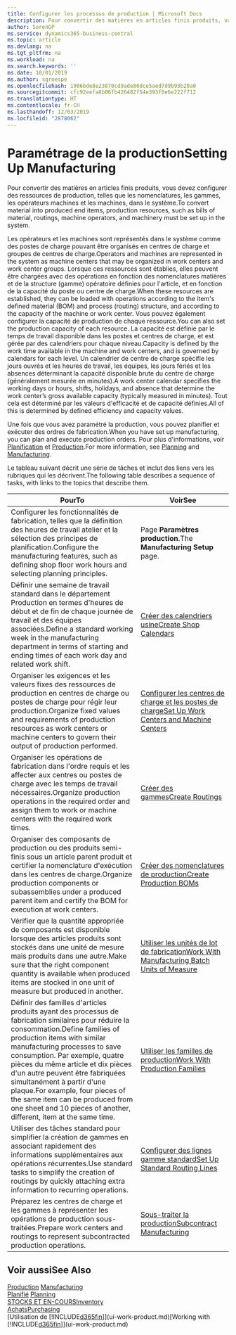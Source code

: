 ```yaml
---
title: Configurer les processus de production | Microsoft Docs
description: Pour convertir des matières en articles finis produits, vous devez configurer des ressources de production, telles que les nomenclatures, les gammes, les opérateurs machines et les machines, dans le système.
author: SorenGP
ms.service: dynamics365-business-central
ms.topic: article
ms.devlang: na
ms.tgt_pltfrm: na
ms.workload: na
ms.search.keywords: ''
ms.date: 10/01/2019
ms.author: sgroespe
ms.openlocfilehash: 1906bde8e23870cd9ade80dce5aed7d9b93b20a0
ms.sourcegitcommit: cfc92eefa8b06fb426482f54e393f0e6e222f712
ms.translationtype: HT
ms.contentlocale: fr-CH
ms.lasthandoff: 12/03/2019
ms.locfileid: "2878062"
---
```

# <a name="setting-up-manufacturing"></a><span data-ttu-id="d4f10-103">Paramétrage de la production</span><span class="sxs-lookup"><span data-stu-id="d4f10-103">Setting Up Manufacturing</span></span>
<span data-ttu-id="d4f10-104">Pour convertir des matières en articles finis produits, vous devez configurer des ressources de production, telles que les nomenclatures, les gammes, les opérateurs machines et les machines, dans le système.</span><span class="sxs-lookup"><span data-stu-id="d4f10-104">To convert material into produced end items, production resources, such as bills of material, routings, machine operators, and machinery must be set up in the system.</span></span>

<span data-ttu-id="d4f10-105">Les opérateurs et les machines sont représentés dans le système comme des postes de charge pouvant être organisés en centres de charge et groupes de centres de charge.</span><span class="sxs-lookup"><span data-stu-id="d4f10-105">Operators and machines are represented in the system as machine centers that may be organized in work centers and work center groups.</span></span> <span data-ttu-id="d4f10-106">Lorsque ces ressources sont établies, elles peuvent être chargées avec des opérations en fonction des nomenclatures matières et de la structure (gamme) opératoire définies pour l'article, et en fonction de la capacité du poste ou centre de charge.</span><span class="sxs-lookup"><span data-stu-id="d4f10-106">When these resources are established, they can be loaded with operations according to the item's defined material (BOM) and process (routing) structure, and according to the capacity of the machine or work center.</span></span> <span data-ttu-id="d4f10-107">Vous pouvez également configurer la capacité de production de chaque ressource.</span><span class="sxs-lookup"><span data-stu-id="d4f10-107">You can also set the production capacity of each resource.</span></span> <span data-ttu-id="d4f10-108">La capacité est définie par le temps de travail disponible dans les postes et centres de charge, et est gérée par des calendriers pour chaque niveau.</span><span class="sxs-lookup"><span data-stu-id="d4f10-108">Capacity is defined by the work time available in the machine and work centers, and is governed by calendars for each level.</span></span> <span data-ttu-id="d4f10-109">Un calendrier de centre de charge spécifie les jours ouvrés et les heures de travail, les équipes, les jours fériés et les absences déterminant la capacité disponible brute du centre de charge (généralement mesurée en minutes).</span><span class="sxs-lookup"><span data-stu-id="d4f10-109">A work center calendar specifies the working days or hours, shifts, holidays, and absence that determine the work center’s gross available capacity (typically measured in minutes).</span></span> <span data-ttu-id="d4f10-110">Tout cela est déterminé par les valeurs d'efficacité et de capacité définies.</span><span class="sxs-lookup"><span data-stu-id="d4f10-110">All of this is determined by defined efficiency and capacity values.</span></span>  

<span data-ttu-id="d4f10-111">Une fois que vous avez paramétré la production, vous pouvez planifier et exécuter des ordres de fabrication.</span><span class="sxs-lookup"><span data-stu-id="d4f10-111">When you have set up manufacturing, you can plan and execute production orders.</span></span> <span data-ttu-id="d4f10-112">Pour plus d'informations, voir [Planification](production-planning.md) et [Production](production-manage-manufacturing.md).</span><span class="sxs-lookup"><span data-stu-id="d4f10-112">For more information, see [Planning](production-planning.md) and [Manufacturing](production-manage-manufacturing.md).</span></span>  

 <span data-ttu-id="d4f10-113">Le tableau suivant décrit une série de tâches et inclut des liens vers les rubriques qui les décrivent.</span><span class="sxs-lookup"><span data-stu-id="d4f10-113">The following table describes a sequence of tasks, with links to the topics that describe them.</span></span>   

|<span data-ttu-id="d4f10-114">**Pour**</span><span class="sxs-lookup"><span data-stu-id="d4f10-114">**To**</span></span>|<span data-ttu-id="d4f10-115">**Voir**</span><span class="sxs-lookup"><span data-stu-id="d4f10-115">**See**</span></span>|  
|------------|-------------|  
|<span data-ttu-id="d4f10-116">Configurer les fonctionnalités de fabrication, telles que la définition des heures de travail atelier et la sélection des principes de planification.</span><span class="sxs-lookup"><span data-stu-id="d4f10-116">Configure the manufacturing features, such as defining shop floor work hours and selecting planning principles.</span></span>|<span data-ttu-id="d4f10-117">Page **Paramètres production**.</span><span class="sxs-lookup"><span data-stu-id="d4f10-117">The **Manufacturing Setup** page.</span></span>|  
|<span data-ttu-id="d4f10-118">Définir une semaine de travail standard dans le département Production en termes d'heures de début et de fin de chaque journée de travail et des équipes associées.</span><span class="sxs-lookup"><span data-stu-id="d4f10-118">Define a standard working week in the manufacturing department in terms of starting and ending times of each work day and related work shift.</span></span>|[<span data-ttu-id="d4f10-119">Créer des calendriers usine</span><span class="sxs-lookup"><span data-stu-id="d4f10-119">Create Shop Calendars</span></span>](production-how-to-create-work-center-calendars.md)|  
|<span data-ttu-id="d4f10-120">Organiser les exigences et les valeurs fixes des ressources de production en centres de charge ou postes de charge pour régir leur production.</span><span class="sxs-lookup"><span data-stu-id="d4f10-120">Organize fixed values and requirements of production resources as work centers or machine centers to govern their output of production performed.</span></span>|[<span data-ttu-id="d4f10-121">Configurer les centres de charge et les postes de charge</span><span class="sxs-lookup"><span data-stu-id="d4f10-121">Set Up Work Centers and Machine Centers</span></span>](production-how-to-set-up-work-and-machine-centers.md)|
|<span data-ttu-id="d4f10-122">Organiser les opérations de fabrication dans l'ordre requis et les affecter aux centres ou postes de charge avec les temps de travail nécessaires.</span><span class="sxs-lookup"><span data-stu-id="d4f10-122">Organize production operations in the required order and assign them to work or machine centers with the required work times.</span></span>|[<span data-ttu-id="d4f10-123">Créer des gammes</span><span class="sxs-lookup"><span data-stu-id="d4f10-123">Create Routings</span></span>](production-how-to-create-routings.md)|
|<span data-ttu-id="d4f10-124">Organiser des composants de production ou des produits semi-finis sous un article parent produit et certifier la nomenclature d'exécution dans les centres de charge.</span><span class="sxs-lookup"><span data-stu-id="d4f10-124">Organize production components or subassemblies under a produced parent item and certify the BOM for execution at work centers.</span></span>|[<span data-ttu-id="d4f10-125">Créer des nomenclatures de production</span><span class="sxs-lookup"><span data-stu-id="d4f10-125">Create Production BOMs</span></span>](production-how-to-create-production-boms.md)|
|<span data-ttu-id="d4f10-126">Vérifier que la quantité appropriée de composants est disponible lorsque des articles produits sont stockés dans une unité de mesure mais produits dans une autre.</span><span class="sxs-lookup"><span data-stu-id="d4f10-126">Make sure that the right component quantity is available when produced items are stocked in one unit of measure but produced in another.</span></span>|[<span data-ttu-id="d4f10-127">Utiliser les unités de lot de fabrication</span><span class="sxs-lookup"><span data-stu-id="d4f10-127">Work With Manufacturing Batch Units of Measure</span></span>](production-how-to-use-the-manufacturing-batch-unit-of-measure.md)|  
|<span data-ttu-id="d4f10-128">Définir des familles d'articles produits ayant des processus de fabrication similaires pour réduire la consommation.</span><span class="sxs-lookup"><span data-stu-id="d4f10-128">Define families of production items with similar manufacturing processes to save consumption.</span></span> <span data-ttu-id="d4f10-129">Par exemple, quatre pièces du même article et dix pièces d'un autre peuvent être fabriquées simultanément à partir d'une plaque.</span><span class="sxs-lookup"><span data-stu-id="d4f10-129">For example, four pieces of the same item can be produced from one sheet and 10 pieces of another, different, item at the same time.</span></span>|[<span data-ttu-id="d4f10-130">Utiliser les familles de production</span><span class="sxs-lookup"><span data-stu-id="d4f10-130">Work With Production Families</span></span>](production-how-work-family.md)|
|<span data-ttu-id="d4f10-131">Utiliser des tâches standard pour simplifier la création de gammes en associant rapidement des informations supplémentaires aux opérations récurrentes.</span><span class="sxs-lookup"><span data-stu-id="d4f10-131">Use standard tasks to simplify the creation of routings by quickly attaching extra information to recurring operations.</span></span>|[<span data-ttu-id="d4f10-132">Configurer des lignes gamme standard</span><span class="sxs-lookup"><span data-stu-id="d4f10-132">Set Up Standard Routing Lines</span></span>](production-how-set-up-standard-routing-lines.md)|  
|<span data-ttu-id="d4f10-133">Préparez les centres de charge et les gammes à représenter les opérations de production sous-traitées.</span><span class="sxs-lookup"><span data-stu-id="d4f10-133">Prepare work centers and routings to represent subcontracted production operations.</span></span>|[<span data-ttu-id="d4f10-134">Sous-traiter la production</span><span class="sxs-lookup"><span data-stu-id="d4f10-134">Subcontract Manufacturing</span></span>](production-how-to-subcontract-manufacturing.md)|  

## <a name="see-also"></a><span data-ttu-id="d4f10-135">Voir aussi</span><span class="sxs-lookup"><span data-stu-id="d4f10-135">See Also</span></span>
<span data-ttu-id="d4f10-136">[Production](production-manage-manufacturing.md)  </span><span class="sxs-lookup"><span data-stu-id="d4f10-136">[Manufacturing](production-manage-manufacturing.md)  </span></span>  
<span data-ttu-id="d4f10-137">[Planifié](production-planning.md) </span><span class="sxs-lookup"><span data-stu-id="d4f10-137">[Planning](production-planning.md) </span></span>  
[<span data-ttu-id="d4f10-138">STOCKS ET EN-COURS</span><span class="sxs-lookup"><span data-stu-id="d4f10-138">Inventory</span></span>](inventory-manage-inventory.md)  
[<span data-ttu-id="d4f10-139">Achats</span><span class="sxs-lookup"><span data-stu-id="d4f10-139">Purchasing</span></span>](purchasing-manage-purchasing.md)  
<span data-ttu-id="d4f10-140">[Utilisation de [!INCLUDE[d365fin](includes/d365fin_md.md)]](ui-work-product.md)</span><span class="sxs-lookup"><span data-stu-id="d4f10-140">[Working with [!INCLUDE[d365fin](includes/d365fin_md.md)]](ui-work-product.md)</span></span>
